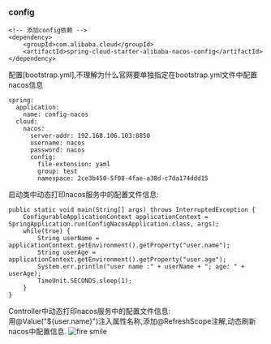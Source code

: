 ### config

```
<!-- 添加config依赖 -->
<dependency>
    <groupId>com.alibaba.cloud</groupId>
    <artifactId>spring-cloud-starter-alibaba-nacos-config</artifactId>
</dependency>
```

配置[bootstrap.yml],不理解为什么官网要单独指定在bootstrap.yml文件中配置nacos信息
```
spring:
  application:
    name: config-nacos
  cloud:
    nacos:
      server-addr: 192.168.106.103:8850
      username: nacos
      password: nacos
      config:
        file-extension: yaml
        group: test
        namespace: 2ce3b450-5f08-4fae-a38d-c7da174ddd15
```

启动类中动态打印nacos服务中的配置文件信息:
```
public static void main(String[] args) throws InterruptedException {
    ConfigurableApplicationContext applicationContext = SpringApplication.run(ConfigNacosApplication.class, args);
    while(true) {
        String userName = applicationContext.getEnvironment().getProperty("user.name");
        String userAge = applicationContext.getEnvironment().getProperty("user.age");
        System.err.println("user name :" + userName + "; age: " + userAge);
        TimeUnit.SECONDS.sleep(1);
    }
}
```

Controller中动态打印nacos服务中的配置文件信息:  
用@Value("${user.name}")注入属性名称,添加@RefreshScope注解,动态刷新nacos中配置信息.
![fire smile](../fire_smile.gif)
